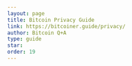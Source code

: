 ```yaml
---
layout: page
title: Bitcoin Privacy Guide
link: https://bitcoiner.guide/privacy/
author: Bitcoin Q+A
type: guide
star: 
order: 19
---
```

